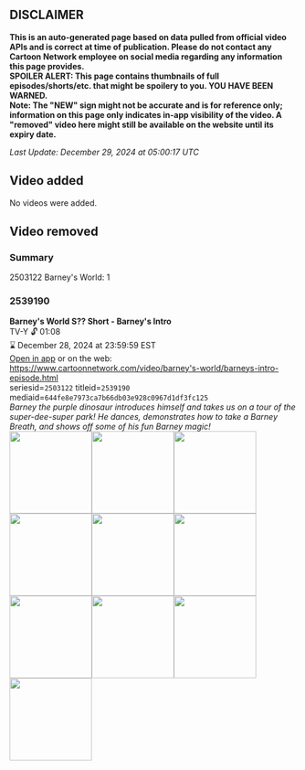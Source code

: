 ## DISCLAIMER
**This is an auto-generated page based on data pulled from official video APIs and is correct at time of publication. Please do not contact any Cartoon Network employee on social media regarding any information this page provides.**  
**SPOILER ALERT: This page contains thumbnails of full episodes/shorts/etc. that might be spoilery to you. YOU HAVE BEEN WARNED.**  
**Note: The "NEW" sign might not be accurate and is for reference only; information on this page only indicates in-app visibility of the video. A "removed" video here might still be available on the website until its expiry date.**  

_Last Update: December 29, 2024 at 05:00:17 UTC_
## Video added
No videos were added.  
## Video removed
### Summary
2503122 Barney's World: 1  
### 2539190
**Barney's World S?? Short - Barney's Intro**  
TV-Y 🔓 01:08  
⌛ December 28, 2024 at 23:59:59 EST  
[Open in app](https://cnvideo.sercomkc.org/redirector.html?type=cnapp&seriesid=2503122&titleid=2539190&mediaid=644fe8e7973ca7b66db03e928c0967d1df3fc125) or on the web: https://www.cartoonnetwork.com/video/barney's-world/barneys-intro-episode.html  
seriesid=`2503122` titleid=`2539190` mediaid=`644fe8e7973ca7b66db03e928c0967d1df3fc125`  
_Barney the purple dinosaur introduces himself and takes us on a tour of the super-dee-super park! He dances, demonstrates how to take a Barney Breath, and shows off some of his fun Barney magic!_  
<a href="https://s3.amazonaws.com/cartoonorchestrator/2539190_001_1280x720.jpg"><img src="https://s3.amazonaws.com/cartoonorchestrator/2539190_001_640x360.jpg" height="144px" /></a><a href="https://s3.amazonaws.com/cartoonorchestrator/2539190_002_1280x720.jpg"><img src="https://s3.amazonaws.com/cartoonorchestrator/2539190_002_640x360.jpg" height="144px" /></a><a href="https://s3.amazonaws.com/cartoonorchestrator/2539190_003_1280x720.jpg"><img src="https://s3.amazonaws.com/cartoonorchestrator/2539190_003_640x360.jpg" height="144px" /></a><a href="https://s3.amazonaws.com/cartoonorchestrator/2539190_004_1280x720.jpg"><img src="https://s3.amazonaws.com/cartoonorchestrator/2539190_004_640x360.jpg" height="144px" /></a><a href="https://s3.amazonaws.com/cartoonorchestrator/2539190_005_1280x720.jpg"><img src="https://s3.amazonaws.com/cartoonorchestrator/2539190_005_640x360.jpg" height="144px" /></a><a href="https://s3.amazonaws.com/cartoonorchestrator/2539190_006_1280x720.jpg"><img src="https://s3.amazonaws.com/cartoonorchestrator/2539190_006_640x360.jpg" height="144px" /></a><a href="https://s3.amazonaws.com/cartoonorchestrator/2539190_007_1280x720.jpg"><img src="https://s3.amazonaws.com/cartoonorchestrator/2539190_007_640x360.jpg" height="144px" /></a><a href="https://s3.amazonaws.com/cartoonorchestrator/2539190_008_1280x720.jpg"><img src="https://s3.amazonaws.com/cartoonorchestrator/2539190_008_640x360.jpg" height="144px" /></a><a href="https://s3.amazonaws.com/cartoonorchestrator/2539190_009_1280x720.jpg"><img src="https://s3.amazonaws.com/cartoonorchestrator/2539190_009_640x360.jpg" height="144px" /></a><a href="https://s3.amazonaws.com/cartoonorchestrator/2539190_010_1280x720.jpg"><img src="https://s3.amazonaws.com/cartoonorchestrator/2539190_010_640x360.jpg" height="144px" /></a>

